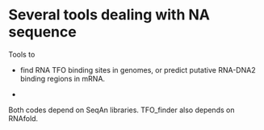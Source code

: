# Several tools dealing with NA sequence

Tools to 

- find RNA TFO binding sites in genomes, or predict putative RNA-DNA2 binding
regions in mRNA.

- 

Both codes depend on SeqAn libraries. TFO_finder also depends on RNAfold. 
